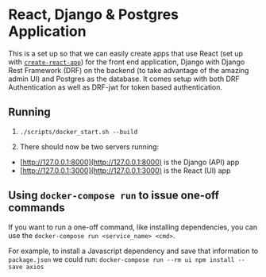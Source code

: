 # React, Django & Postgres Application

This is a set up so that we can easily create apps that use  React (set up with [`create-react-app`](https://npm.im/create-react-app)) for the front end application, Django with Django Rest Framework (DRF) on the backend (to take advantage of the amazing admin UI) and Postgres as the database. It comes setup with both DRF Authentication as well as DRF-jwt for token based authentication.

## Running

1. `./scripts/docker_start.sh --build`

1. There should now be two servers running:
  - [http://127.0.0.1:8000](http://127.0.0.1:8000) is the Django (API) app
  - [http://127.0.0.1:3000](http://127.0.0.1:3000) is the React (UI) app

## Using `docker-compose run` to issue one-off commands

If you want to run a one-off command, like installing dependencies, you can use the `docker-compose run <service_name> <cmd>`.

For example, to install a Javascript dependency and save that information to `package.json` we could run:
`docker-compose run --rm ui npm install --save axios`
